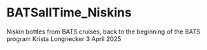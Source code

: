 # BATSallTime_Niskins
Niskin bottles from BATS cruises, back to the beginning of the BATS program
Krista Longnecker
3 April 2025
